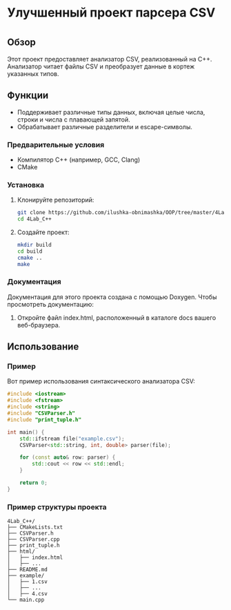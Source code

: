 # Улучшенный проект парсера CSV

# 

## Обзор

Этот проект предоставляет анализатор CSV, реализованный на C++. Анализатор читает файлы CSV и преобразует данные в кортеж указанных типов.

## Функции

- Поддерживает различные типы данных, включая целые числа, строки и числа с плавающей запятой.
- Обрабатывает различные разделители и escape-символы.

### Предварительные условия

- Компилятор C++ (например, GCC, Clang)
- CMake

### Установка

1. Клонируйте репозиторий:
    ```sh
    git clone https://github.com/ilushka-obnimashka/OOP/tree/master/4Lab_C++
    cd 4Lab_C++
    ```

2. Создайте проект:
    ```sh
    mkdir build
    cd build
    cmake ..
    make
    ```

### Документация

Документация для этого проекта создана с помощью Doxygen. Чтобы просмотреть документацию:

1. Откройте файл index.html, расположенный в каталоге docs вашего веб-браузера.

## Использование

### Пример

Вот пример использования синтаксического анализатора CSV:

```cpp
#include <iostream>
#include <fstream>
#include <string>
#include "CSVParser.h"
#include "print_tuple.h"

int main() {
    std::ifstream file("example.csv");
    CSVParser<std::string, int, double> parser(file);

    for (const auto& row: parser) {
        std::cout << row << std::endl;
    }

    return 0;
}

```
### Пример структуры проекта

```
4Lab_C++/
├── CMakeLists.txt
├── CSVParser.h
├── CSVParser.cpp
├── print_tuple.h
├── html/
│   ├── index.html
│   ├── ...
├── README.md
├── example/
│   ├── 1.csv
│   ├── ...
│   ├── 4.csv
└── main.cpp
